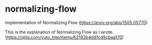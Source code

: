# normalizing-flow
Implementation of Normalizing Flow (https://arxiv.org/abs/1505.05770)

This is the explanation of Normalizing Flow as I wrote. (https://qiita.com/yuto_hito/items/62192b4dd1cd9cbaa170)
